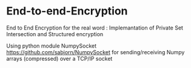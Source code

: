 # End-to-end-Encryption
 End to End Encryption for the real word : Implemantation of Private Set Intersection  and  Structured encryption
 
 Using python module NumpySocket https://github.com/sabjorn/NumpySocket for sending/receiving Numpy arrays (compressed) over a TCP/IP socket
